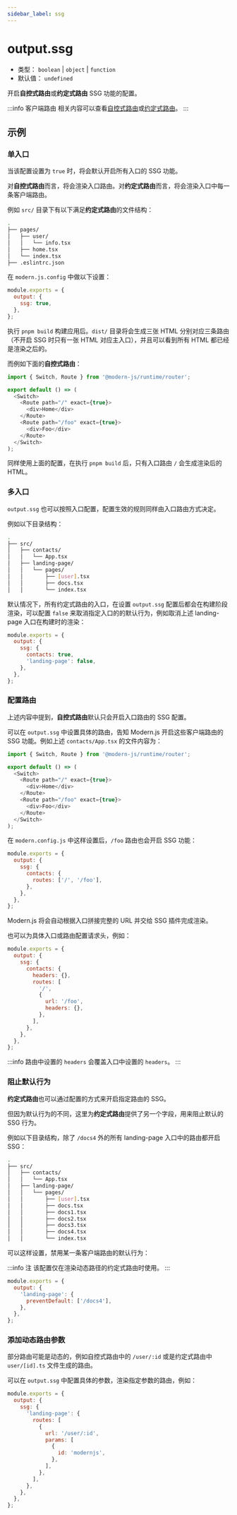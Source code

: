 ```yaml
---
sidebar_label: ssg
---
```

# output.ssg



* 类型： `boolean` | `object` | `function`
* 默认值： `undefined`

开启**自控式路由**或**约定式路由** SSG 功能的配置。

:::info 客户端路由
相关内容可以查看[自控式路由](/docs/guides/tutorials/c08-client-side-routing/8.1-code-based-routing)或[约定式路由](/docs/guides/tutorials/c08-client-side-routing/8.2-file-based-routing)。
:::

## 示例

### 单入口

当该配置设置为 `true` 时，将会默认开启所有入口的 SSG 功能。

对**自控式路由**而言，将会渲染入口路由。对**约定式路由**而言，将会渲染入口中每一条客户端路由。

例如 `src/` 目录下有以下满足**约定式路由**的文件结构：

```bash
.
├── pages/
│   ├── user/
│   │   └── info.tsx
│   ├── home.tsx
│   └── index.tsx
├── .eslintrc.json
```

在 `modern.js.config` 中做以下设置：

```js
module.exports = {
  output: {
    ssg: true,
  },
};
```

执行 `pnpm build` 构建应用后。`dist/` 目录将会生成三张 HTML 分别对应三条路由（不开启 SSG 时只有一张 HTML 对应主入口），并且可以看到所有 HTML 都已经是渲染之后的。

而例如下面的**自控式路由**：

```ts title="App.tsx"
import { Switch, Route } from '@modern-js/runtime/router';

export default () => (
  <Switch>
    <Route path="/" exact={true}>
      <div>Home</div>
    </Route>
    <Route path="/foo" exact={true}>
      <div>Foo</div>
    </Route>
  </Switch>
);
```

同样使用上面的配置，在执行 `pnpm build` 后，只有入口路由 `/` 会生成渲染后的 HTML。

### 多入口

`output.ssg` 也可以按照入口配置，配置生效的规则同样由入口路由方式决定。

例如以下目录结构：

```bash
.
├── src/
│   ├── contacts/
│   │   └── App.tsx
│   ├── landing-page/
│   │   └── pages/
│   │       ├── [user].tsx
│   │       ├── docs.tsx
│   │       └── index.tsx
```

默认情况下，所有约定式路由的入口，在设置 `output.ssg` 配置后都会在构建阶段渲染，可以配置 `false` 来取消指定入口的的默认行为，例如取消上述 landing-page 入口在构建时的渲染：

```js
module.exports = {
  output: {
    ssg: {
      contacts: true,
      'landing-page': false,
    },
  },
};
```

### 配置路由

上述内容中提到，**自控式路由**默认只会开启入口路由的 SSG 配置。

可以在 `output.ssg` 中设置具体的路由，告知 Modern.js 开启这些客户端路由的 SSG 功能。例如上述 `contacts/App.tsx` 的文件内容为：

```ts title="contacts/App.tsx"
import { Switch, Route } from '@modern-js/runtime/router';

export default () => (
  <Switch>
    <Route path="/" exact={true}>
      <div>Home</div>
    </Route>
    <Route path="/foo" exact={true}>
      <div>Foo</div>
    </Route>
  </Switch>
);
```

在 `modern.config.js` 中这样设置后，`/foo` 路由也会开启 SSG 功能：

```js
module.exports = {
  output: {
    ssg: {
      contacts: {
        routes: ['/', '/foo'],
      },
    },
  },
};
```

Modern.js 将会自动根据入口拼接完整的 URL 并交给 SSG 插件完成渲染。

也可以为具体入口或路由配置请求头，例如：

```js
module.exports = {
  output: {
    ssg: {
      contacts: {
        headers: {},
        routes: [
          '/',
          {
            url: '/foo',
            headers: {},
          },
        ],
      },
    },
  },
};
```

:::info
路由中设置的 `headers` 会覆盖入口中设置的 `headers`。
:::

### 阻止默认行为

**约定式路由**也可以通过配置的方式来开启指定路由的 SSG。

但因为默认行为的不同，这里为**约定式路由**提供了另一个字段，用来阻止默认的 SSG 行为。

例如以下目录结构，除了 `/docs4` 外的所有 landing-page 入口中的路由都开启 SSG：

```bash
.
├── src/
│   ├── contacts/
│   │   └── App.tsx
│   ├── landing-page/
│   │   └── pages/
│   │       ├── [user].tsx
│   │       ├── docs.tsx
│   │       ├── docs1.tsx
│   │       ├── docs2.tsx
│   │       ├── docs3.tsx
│   │       ├── docs4.tsx
│   │       └── index.tsx
```

可以这样设置，禁用某一条客户端路由的默认行为：

:::info 注
该配置仅在渲染动态路径的约定式路由时使用。
:::

```js
module.exports = {
  output: {
    'landing-page': {
      preventDefault: ['/docs4'],
    },
  },
};
```

### 添加动态路由参数

部分路由可能是动态的，例如自控式路由中的 `/user/:id` 或是约定式路由中 `user/[id].ts` 文件生成的路由。

可以在 `output.ssg` 中配置具体的参数，渲染指定参数的路由，例如：

```js
module.exports = {
  output: {
    ssg: {
      'landing-page': {
        routes: [
          {
            url: '/user/:id',
            params: [
              {
                id: 'modernjs',
              },
            ],
          },
        ],
      },
    },
  },
};
```

